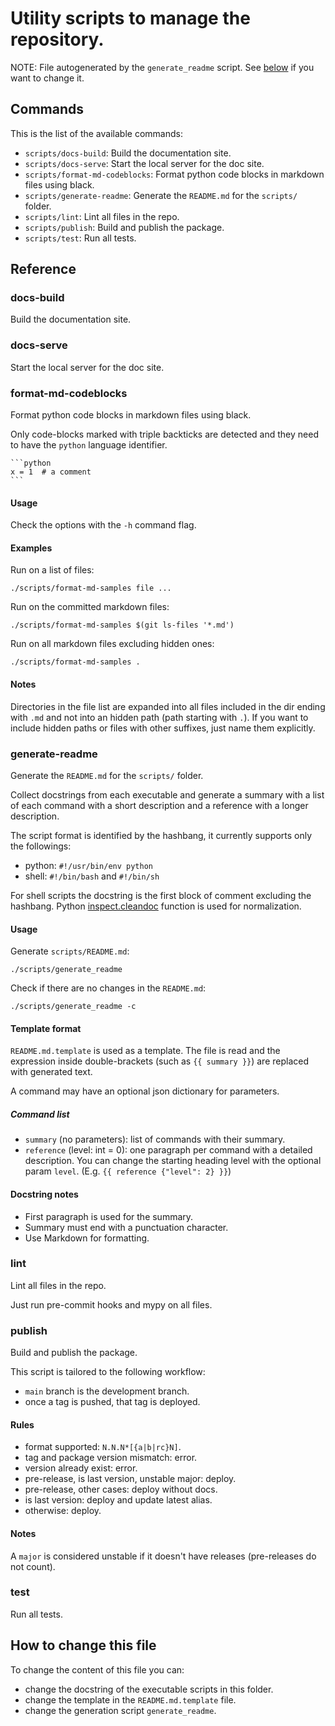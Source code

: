 <!-- prettier-ignore-start -->
# Utility scripts to manage the repository.

NOTE: File autogenerated by the `generate_readme` script.
See [below](#how-to-change-this-file) if you want to change it.


## Commands

This is the list of the available commands:

- `scripts/docs-build`: Build the documentation site.
- `scripts/docs-serve`: Start the local server for the doc site.
- `scripts/format-md-codeblocks`: Format python code blocks in markdown files using
  black.
- `scripts/generate-readme`: Generate the `README.md` for the `scripts/` folder.
- `scripts/lint`: Lint all files in the repo.
- `scripts/publish`: Build and publish the package.
- `scripts/test`: Run all tests.

## Reference

### docs-build

Build the documentation site.


### docs-serve

Start the local server for the doc site.


### format-md-codeblocks

Format python code blocks in markdown files using black.

Only code-blocks marked with triple backticks are detected and they need to
have the `python` language identifier.

    ```python
    x = 1  # a comment
    ```

#### Usage

Check the options with the `-h` command flag.

#### Examples

Run on a list of files:

    ./scripts/format-md-samples file ...

Run on the committed markdown files:

    ./scripts/format-md-samples $(git ls-files '*.md')

Run on all markdown files excluding hidden ones:

    ./scripts/format-md-samples .

#### Notes

Directories in the file list are expanded into all files included in the dir
ending with `.md` and not into an hidden path (path starting with `.`). If you
want to include hidden paths or files with other suffixes, just name them
explicitly.


### generate-readme

Generate the `README.md` for the `scripts/` folder.

Collect docstrings from each executable and generate a summary with a list of
each command with a short description and a reference with a longer
description.

The script format is identified by the hashbang, it currently supports only
the followings:

* python: `#!/usr/bin/env python`
* shell: `#!/bin/bash` and  `#!/bin/sh`

For shell scripts the docstring is the first block of comment excluding the
hashbang.
Python
[inspect.cleandoc](https://docs.python.org/3/library/inspect.html#inspect.cleandoc)
function is used for normalization.

#### Usage

Generate `scripts/README.md`:

    ./scripts/generate_readme

Check if there are no changes in the `README.md`:

    ./scripts/generate_readme -c

#### Template format

`README.md.template` is used as a template. The file is read and the expression
inside double-brackets (such as `{{ summary }}`) are replaced with generated
text.

A command may have an optional json dictionary for parameters.

##### Command list

- `summary` (no parameters): list of commands with their summary.
- `reference` (level: int = 0): one paragraph per command with a detailed
  description. You can change the starting heading level with the optional
  param `level`. (E.g. `{{ reference {"level": 2} }}`)

#### Docstring notes

- First paragraph is used for the summary.
- Summary must end with a punctuation character.
- Use Markdown for formatting.


### lint

Lint all files in the repo.

Just run pre-commit hooks and mypy on all files.


### publish

Build and publish the package.

This script is tailored to the following workflow:

- `main` branch is the development branch.
- once a tag is pushed, that tag is deployed.

#### Rules

- format supported: `N.N.N*[{a|b|rc}N]`.
- tag and package version mismatch: error.
- version already exist: error.
- pre-release, is last version, unstable major: deploy.
- pre-release, other cases: deploy without docs.
- is last version: deploy and update latest alias.
- otherwise: deploy.

#### Notes

A `major` is considered unstable if it doesn't have releases (pre-releases do
not count).


### test

Run all tests.

## How to change this file

To change the content of this file you can:

- change the docstring of the executable scripts in this folder.
- change the template in the `README.md.template` file.
- change the generation script `generate_readme`.
<!-- prettier-ignore-end -->

